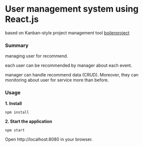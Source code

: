 User management system using React.js
======================================

based on Kanban-style project management tool [boilerproject](https://github.com/pro-react/kanban-app)

### Summary

managing user for recommend.

each user can be recommended by manager about each event.

manager can handle recommend data (CRUD). Moreover, they can monitoring about user for service more than before.


### Usage

**1. Install**
```
npm install
```

**2. Start the application**
```
npm start
```

Open http://localhost:8080 in your browser.
